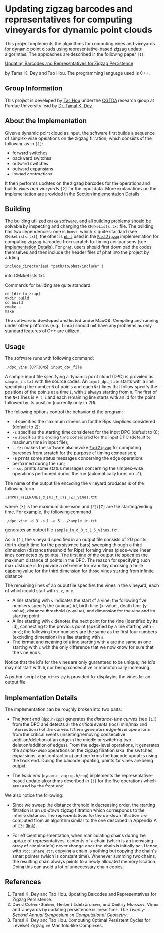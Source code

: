 # Updating zigzag barcodes and representatives for computing vineyards for dynamic point clouds

This project implements the algorithms for computing vines and vineyards for dynamic point clouds using representative-based zigzag update algorihtms. The approaches are described in the following paper `[1]`:

[Updating Barcodes and Representatives for Zigzag Persistence](https://arxiv.org/pdf/2112.02352.pdf)

by Tamal K. Dey and Tao Hou. The programming language used is C++.

## Group Information

This project is developed by [Tao Hou](https://taohou01.github.io) under the [CGTDA](https://www.cs.purdue.edu/homes/tamaldey/CGTDAwebsite/) research group at Purdue University lead by [Dr. Tamal K. Dey](https://www.cs.purdue.edu/homes/tamaldey/).

## About the Implementation

Given a dynamic point cloud as input, the software first builds a sequence of simplex-wise operations on the zigzag filtration, which consists of the following as in `[1]`:

- forward switches
- backward switches
- outward switches
- outward expansions
- inward contractions

It then performs updates on the zigzag barcodes for the operations and builds *vines and vineyards* `[2]` for the input data. More explanations on the implementation are provided in the Section [Implementation Details](https://github.com/taohou01/zzup/edit/main/README.md#implementation-details)

## Building

The building utilized [`cmake`](https://cmake.org/) software, and all building problems should be solvable by inspecting and changing the `CMakeLists.txt` file. The building has two dependencies: one is `boost`, which is quite standard (see `CMakeLists.txt`); the other is [`phat`](https://github.com/blazs/phat) used in the [`FastZigzag`](https://github.com/taohou01/fzz) implementation for computing zigzag barcodes from scratch for timing comparisons (see [Implementation Details](https://github.com/taohou01/zzup/edit/main/README.md#implementation-details)). For [`phat`](https://github.com/blazs/phat), users should first download the codes themselves and then include the header files of phat into the project by adding

```
include_directories( "path/to/phat/include" ) 
```

into CMakeLists.txt.

Commands for building are quite standard:

```
cd [dir-to-zzup]
mkdir build
cd build
cmake ..
make
```

The software is developed and tested under MacOS. Compiling and running under other platforms (e.g., Linux) should not have any problems as only standard features of C++ are utilized.

## Usage

The software runs with following command:

```
./dpc_vine [OPTIONS] input_dpc_file
```

A sample input file specifying a dynamic point cloud (DPC) is provided as `sample_in.txt` with the source codes. An `input_dpc_file` starts with a line specifying the number `N` of points and each `N+1` lines that follow specify the positions of the points at a time `i`, with `i` always starting from `0`. The first of the `N+1` lines is `# t i` and each remaining line starts with an id for the point followed by its position (currently only in *2D*).

The following options control the behavior of the program: 
- `-d` specifies the maximum dimension for the Rips simplices considered (default to 2); 
- `-s` specifies the starting time considered for the input DPC (default to 0); 
- `-e` specifies the ending time considered for the input DPC (default to maximum time in input file);
- `--fzz` makes the software also invoke [`FastZigzag`](https://github.com/taohou01/fzz) for computing barcodes from scratch for the purpose of timing comparison;
- `-E` prints some status messages concerning the edge operations performed during the run;
- `--sop` prints some status messages concerning the simplex-wise operations performed during the run (automatically turns on `-E`).

The name of the output file encoding the vineyard produces is of the following form

```
[INPUT_FILENAME]_d_[X]_t_[Y]_[Z]_vines.txt
```
where `[X]` is the maximum dimension and `[Y]`/`[Z]` are the starting/ending time. For example, the following command

```
./dpc_vine -d 3 -s 1 -e 5 ../sample_in.txt 
```

generates an output file `sample_in_d_3_t_1_5_vines.txt`.

As in `[1]`, the vineyard specified in an output file consists of 2D points (birth-death time for the persistence bars) sweeping through a third dimension (distance threshold for Rips) forming vines (piece-wise linear lines connected by points). The first line of the output file specifies the maximum distance of points in the DPC. The reason for specifying such max distance is to provide a reference for manullay choosing a finite capping value for the third dimension for those vines starting from infinite distance.

The remaining lines of an ouput file specifies the vines in the vineyard, each of which could start with `s`, `c`, or `e`. 

- A line starting with `s` indicates the start of a vine; the following five numbers specify the (unique) id, birth time (x-value), death time (y-value), distance threshold (z-value), and dimension for the vine and its starting point. 
- A line starting with `c` denotes the next point for the vine (identified by its id), connecting to the previous point (specified by a line starting with `s` or `c`); the following four numbers are the same as the first four numbers (excluding dimension) in a line starting with `s`. 
- The format and meaning of a line starting with `e` are the same as one starting with `c` with the only difference that we now know for sure that the vine ends. 

Notice that the id's for the vines are only guaranteed to be unique; the id's may not start with `0`, nor being consecutive or monotonically increasing. 

A python script `disp_vines.py` is provided for displaying the vines for an output file.

## Implementation Details

The implementation can be roughly broken into two parts:

- The *front end* (`dpc.h/cpp`) generates the *distance-time curves* (see `[1]`) from the DPC and detects all the *critical events* (local min/max and intersections) of the curves. It then generates *edge-level* operations from the critical events (inserting/removing consecutive addition/deletion of an edge in the middle or switching two deletion/addition of edges). From the edge-level operations, it generates the *simplex-wise* opeartions on the zigzag filration (aka. the switches, expansions, and contractions) and performs the barcode updates using the back end. During the barcode updating, points for vines are being output.

- The *back end* (`dynamic_zigzag.h/cpp`) implements the representative-based update algorithms described in `[1]` for the five operations which are used by the front end.

We also notice the following:

- Since we sweep the distance threhold in decreasing order, the starting filtration is an *up-down* zigzag filtration which corresponds to the infinite distance. The representatives for the up-down filtration are computed from an algorithm similar to the one described in Appendix A of `[3]` ([link](https://arxiv.org/pdf/2105.00518.pdf)).

- For efficient implementation, when manipulating chains during the update of representatives, contents of a chain (which is an increasing array of simplex id's) never change once the chain is initially set. Hence, with [`std::share_ptr`](https://en.cppreference.com/w/cpp/memory/shared_ptr), copying a chain is nothing but copying the chain's smart pointer (which is constant time). Whenever summing two chains, the resulting chain always points to a newly allocated memory location. Doing this can avoid a lot of unnecessary chain copies.

## References

1. Tamal K. Dey and Tao Hou. Updating Barcodes and Representatives for Zigzag Persistence.
2. David Cohen-Steiner, Herbert Edelsbrunner, and Dmitriy Morozov. Vines and vineyards by
updating persistence in linear time. *The Twenty-Second Annual Symposium
on Computational Geometry*.
3. Tamal K. Dey and Tao Hou. Computing Optimal Persistent Cycles for Levelset Zigzag on Manifold-like Complexes.
